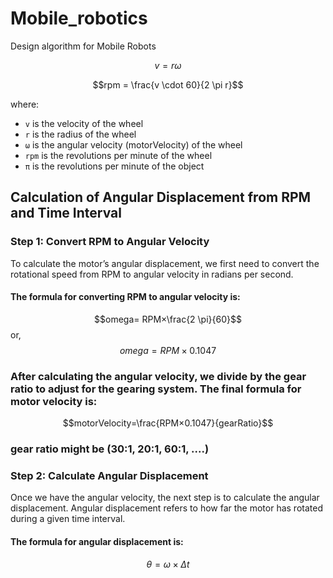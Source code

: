 # Mobile_robotics
Design algorithm for Mobile Robots

$$v = r \omega$$

$$rpm = \frac{v \cdot 60}{2 \pi r}$$

where:
- `v` is the velocity of the wheel
- `r` is the radius of the wheel
- `ω` is the angular velocity (motorVelocity) of the wheel
- `rpm` is the revolutions per minute of the wheel
- `π` is the revolutions per minute of the object

## Calculation of Angular Displacement from RPM and Time Interval

### Step 1: Convert RPM to Angular Velocity
To calculate the motor’s angular displacement, we first need to convert the rotational speed from RPM to angular velocity in radians per second.

#### The formula for converting RPM to angular velocity is:

$$omega= RPM×\frac{2 \pi}{60}$$
or,
$$omega = RPM×0.1047$$

### After calculating the angular velocity, we divide by the gear ratio to adjust for the gearing system. The final formula for motor velocity is:

$$motorVelocity=\frac{RPM×0.1047}{gearRatio}$$

### gear ratio might be (30:1, 20:1, 60:1, ....)


### Step 2: Calculate Angular Displacement
Once we have the angular velocity, the next step is to calculate the angular displacement. Angular displacement refers to how far the motor has rotated during a given time interval.

#### The formula for angular displacement is:
$$θ = ω×Δt$$
